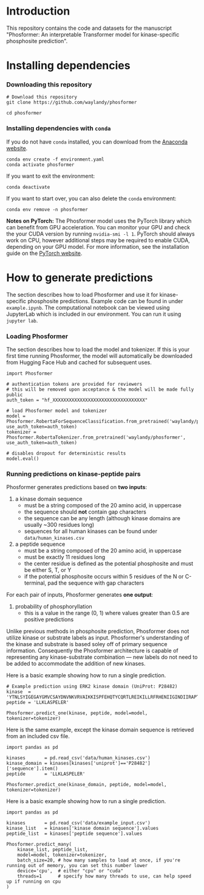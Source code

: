 # Introduction

This repository contains the code and datasets for the manuscript "Phosformer: An interpretable Transformer model for kinase-specific phosphosite prediction".


# Installing dependencies

### Downloading this repository

```
# Download this repository
git clone https://github.com/waylandy/phosformer

cd phosformer
```

### Installing dependencies with `conda`

If you do not have `conda` installed, you can download from the [Anaconda website](https://www.anaconda.com/).

```
conda env create -f environment.yaml
conda activate phosformer
```

If you want to exit the environment:

```
conda deactivate
```

If you want to start over, you can also delete the `conda` environment:

```
conda env remove -n phosformer
```

**Notes on PyTorch:** The Phosformer model uses the PyTorch library which can benefit from GPU acceleration. You can monitor your GPU and check the your CUDA version by running `nvidia-smi -l 1`. PyTorch should always work on CPU, however additional steps may be required to enable CUDA, depending on your GPU model. For more information, see the installation guide on the [PyTorch website](https://pytorch.org/). 


# How to generate predictions

The section describes how to load Phosformer and use it for kinase-specific phosphosite predictions. Example code can be found in under `example.ipynb`. The computational notebook can be viewed using JupyterLab which is included in our environment. You can run it using `jupyter lab`.

### Loading Phosformer

The section describes how to load the model and tokenizer. If this is your first time running Phosformer, the model will automatically be downloaded from Hugging Face Hub and cached for subsequent uses.

```
import Phosformer

# authentication tokens are provided for reviewers
# this will be removed upon acceptance & the model will be made fully public
auth_token = "hf_XXXXXXXXXXXXXXXXXXXXXXXXXXXXXXXXXX"

# load Phosformer model and tokenizer
model = Phosformer.RobertaForSequenceClassification.from_pretrained('waylandy/phosformer', use_auth_token=auth_token)
tokenizer = Phosformer.RobertaTokenizer.from_pretrained('waylandy/phosformer', use_auth_token=auth_token)

# disables dropout for deterministic results
model.eval()
```

### Running predictions on kinase-peptide pairs

Phosformer generates predictions based on **two inputs**:

1. a kinase domain sequence
    - must be a string composed of the 20 amino acid, in uppercase
    - the sequence should **not** contain gap characters
    - the sequence can be any length (although kinase domains are usually ~300 residues long)
    - sequences for all human kinases can be found under `data/human_kinases.csv`
2. a peptide sequence
    - must be a string composed of the 20 amino acid, in uppercase
    - must be exactly 11 residues long
    - the center residue is defined as the potential phosphosite and must be either S, T, or Y
    - if the potential phosphosite occurs within 5 residues of the N or C-terminal, pad the sequence with gap characters

For each pair of inputs, Phosformer generates **one output**:

1. probability of phosphoryllation
    - this is a value in the range (0, 1) where values greater than 0.5 are positive predictions

Unlike previous methods in phosphosite prediction, Phosformer does not utilize kinase or substrate labels as input. Phosformer's understanding of the kinase and substrate is based soley off of primary sequence information. Consequently the Phosformer architecture is capable of representing any kinase-substrate combination — new labels do not need to be added to accommodate the addition of new kinases.

Here is a basic example showing how to run a single prediction.

```
# Example prediction using ERK2 kinase domain (UniProt: P28482)
kinase  = 'YTNLSYIGEGAYGMVCSAYDNVNKVRVAIKKISPFEHQTYCQRTLREIKILLRFRHENIIGINDIIRAPTIEQMKDVYIVQDLMETDLYKLLKTQHLSNDHICYFLYQILRGLKYIHSANVLHRDLKPSNLLLNTTCDLKICDFGLARVADPDHDHTGFLTEYVATRWYRAPEIMLNSKGYTKSIDIWSVGCILAEMLSNRPIFPGKHYLDQLNHILGILGSPSQEDLNCIINLKARNYLLSLPHKNKVPWNRLFPNADSKALDLLDKMLTFNPHKRIEVEQALAHPYL'
peptide = 'LLKLASPELER'

Phosformer.predict_one(kinase, peptide, model=model, tokenizer=tokenizer)
```

Here is the same example, except the kinase domain sequence is retrieved from an included csv file.

```
import pandas as pd

kinases       = pd.read_csv('data/human_kinases.csv')
kinase_domain = kinases[kinases['uniprot']=='P28482']['sequence'].item()
peptide       = 'LLKLASPELER'

Phosformer.predict_one(kinase_domain, peptide, model=model, tokenizer=tokenizer)
```

Here is a basic example showing how to run a single prediction.

```
import pandas as pd

kinases       = pd.read_csv('data/example_input.csv')
kinase_list   = kinases['kinase domain sequence'].values
peptide_list  = kinases['peptide sequence'].values

Phosformer.predict_many(
    kinase_list, peptide_list,
    model=model, tokenizer=tokenizer,
    batch_size=20, # how many samples to load at once, if you're running out of memory, you can set this number lower
    device='cpu',  # either "cpu" or "cuda"
    threads=1      # specify how many threads to use, can help speed up if running on cpu
)
```




